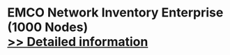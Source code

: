 # EMCO Network Inventory Enterprise (1000 Nodes)<br />[>> Detailed information](https://secure.shareit.com/shareit/product.html?productid=300148297&affiliateid=200057808)